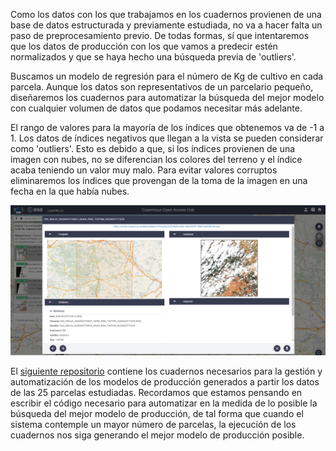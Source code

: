 
Como los datos con los que trabajamos en los cuadernos provienen de una base de datos estructurada y previamente estudiada, no va a hacer falta un paso de preprocesamiento previo. 
De todas formas, sí que intentaremos que los datos de producción con los que vamos a predecir estén normalizados y que se haya hecho una búsqueda previa de 'outliers'.

Buscamos un modelo de regresión para el número de Kg de cultivo en cada parcela. Aunque los datos son representativos de un parcelario pequeño, diseñaremos los cuadernos para automatizar la búsqueda del mejor modelo con cualquier volumen de datos que podamos necesitar más adelante.

El rango de valores para la mayoría de los índices que obtenemos va de -1 a 1. Los datos de índices negativos que llegan a la vista se pueden considerar como 'outliers'. Esto es debido a que, si los índices provienen de una imagen con nubes, no se diferencian los colores del terreno y el índice acaba teniendo un valor muy malo. Para evitar valores corruptos eliminaremos los índices que provengan de la toma de la imagen en una fecha en la que había nubes.

![](figures/nubes.png)

El [siguiente repositorio](https://github.com/alesteba/tfg/tree/main/entregables) contiene los cuadernos necesarios para la gestión y automatización de los modelos de producción generados a partir los datos de las 25 parcelas estudiadas. Recordamos que estamos pensando en escribir el código necesario para automatizar en la medida de lo posible la búsqueda del mejor modelo de producción, de tal forma que cuando el sistema contemple un mayor número de parcelas, la ejecución de los cuadernos nos siga generando el mejor modelo de producción posible.